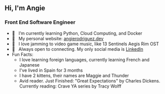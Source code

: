 ## Hi, I'm Angie 
### Front End Software Engineer

- 🌱 &nbsp; I’m currently learning Python, Cloud Computing, and Docker
- 🌺 &nbsp; My personal website: [angierodriguez.dev](https://angierodriguez.dev/)
- 🎵 &nbsp; I love jamming to video game music, like 13 Sentinels Aegis Rim OST
- 💜 &nbsp; Always open to connecting. My only social media is [LinkedIn](https://www.linkedin.com/in/angierodriguezdev/)
- Fun Facts:
  - I love learning foreign languages, currently learning French and Japanese
  - I've lived in Spain for 3 months
  - I have 2 kittens, their names are Maggie and Thunder
  - Avid reader. Just Finished: "Great Expectations" by Charles Dickens.
    Currently reading: Crave YA series by Tracy Wolff
